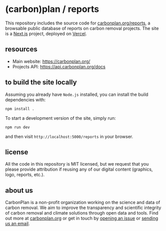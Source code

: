# (carbon)plan / reports

This repository includes the source code for [carbonplan.org/reports](https://carbonplan.org/reports), a browsable public database of reports on carbon removal projects. The site is a [Next.js](https://nextjs.org/) project, deployed on [Vercel](https://vercel.com/).

## resources

- Main website: https://carbonplan.org/
- Projects API: https://api.carbonplan.org/docs

## to build the site locally

Assuming you already have `Node.js` installed, you can install the build dependencies with:

```shell
npm install .
```

To start a development version of the site, simply run:

```shell
npm run dev
```

and then visit `http://localhost:5000/reports` in your browser.

## license

All the code in this repository is MIT licensed, but we request that you please provide attribution if reusing any of our digital content (graphics, logo, reports, etc.).

## about us

CarbonPlan is a non-profit organization working on the science and data of carbon removal. We aim to improve the transparency and scientific integrity of carbon removal and climate solutions through open data and tools. Find out more at [carbonplan.org](https://carbonplan.org/) or get in touch by [opening an issue](https://github.com/carbonplan/reports/issues/new) or [sending us an email](mailto:hello@carbonplan.org).